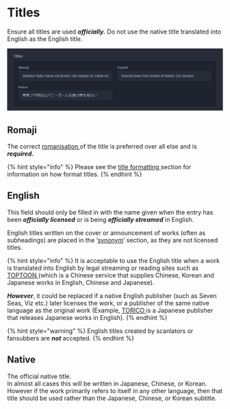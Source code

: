 # Titles

Ensure all titles are used _**officially.**_ Do not use the native title translated into English as the English title.

![Titles for the &apos;Ao Buta&apos; anime](../../.gitbook/assets/titles.png)

## Romaji

The correct [romanisation ](../../media-specification/romanisation.md)of the title is preferred over all else and is _**required.**_

{% hint style="info" %}
Please see the [title formatting ](../../media-specification/title-formatting.md)section for information on how format titles.
{% endhint %}

## English

This field should only be filled in with the name given when the entry has been _**officially licensed**_ or is being _**officially streamed**_ in English.

English titles written on the cover or announcement of works \(often as subheadings\) are placed in the ‘[synonym](synonyms.md)’ section, as they are not licensed titles.

{% hint style="info" %}
It is acceptable to use the English title when a work is translated into English by legal streaming or reading sites such as [TOPTOON ](https://www.toptoon.net/)\(which is a Chinese service that supplies Chinese, Korean and Japanese works in English, Chinese and Japanese\).

_**However**_, it could be replaced if a native English publisher \(such as Seven Seas, Viz etc.\) later licenses the work, or a publisher of the same native language as the original work \(Example, [TORICO ](https://www.torico-corp.com/)is a Japanese publisher that releases Japanese works in English\).
{% endhint %}

{% hint style="warning" %}
English titles created by scanlators or fansubbers are _**not**_ accepted.
{% endhint %}

## Native

The official native title.  
In almost all cases this will be written in Japanese, Chinese, or Korean. However if the work primarily refers to itself in any other language, then that title should be used rather than the Japanese, Chinese, or Korean subtitle.

